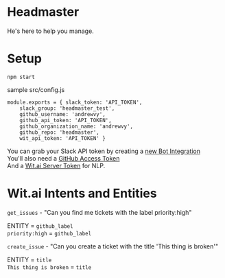 # Headmaster

He's here to help you manage.

# Setup

`npm start`

sample src/config.js

	module.exports = { slack_token: 'API_TOKEN',
		slack_group: 'headmaster_test',
		github_username: 'andrewvy',
		github_api_token: 'API_TOKEN',
		github_organization_name: 'andrewvy',
		github_repo: 'headmaster',
		wit_api_token: 'API_TOKEN' }


You can grab your Slack API token by creating a [new Bot Integration](https://slack.com/services/new/bot)  
You'll also need a [GitHub Access Token](https://github.com/settings/tokens)  
And a [Wit.ai Server Token](https://wit.ai/) for NLP.

# Wit.ai Intents and Entities

`get_issues` - "Can you find me tickets with the label priority:high"

ENTITY = `github_label`  
`priority:high` = `github_label`  

`create_issue` - "Can you create a ticket with the title 'This thing is broken'"

ENTITY = `title`  
`This thing is broken` = `title`
